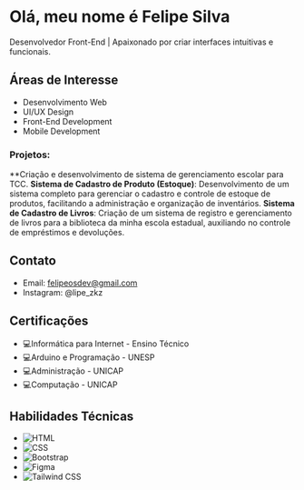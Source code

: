 # Olá, meu nome é Felipe Silva

Desenvolvedor Front-End | Apaixonado por criar interfaces intuitivas e funcionais.

## Áreas de Interesse
- Desenvolvimento Web
- UI/UX Design
- Front-End Development
- Mobile Development

### Projetos:
  **Criação e desenvolvimento de sistema de gerenciamento escolar para TCC.
  **Sistema de Cadastro de Produto (Estoque)**: Desenvolvimento de um sistema completo para gerenciar o cadastro e controle de estoque de produtos, facilitando a administração e organização de inventários.
  **Sistema de Cadastro de Livros**: Criação de um sistema de registro e gerenciamento de livros para a biblioteca da minha escola estadual, auxiliando no controle de empréstimos e devoluções.


## Contato
- Email: felipeosdev@gmail.com
- Instagram: @lipe_zkz

## Certificações
- 💻Informática para Internet - Ensino Técnico
- 💻Arduino e Programação - UNESP
- 💻Administração - UNICAP
- 💻Computação - UNICAP


## Habilidades Técnicas
- ![HTML](https://img.shields.io/badge/-HTML-orange?style=flat-square&logo=html5&logoColor=white) 
- ![CSS](https://img.shields.io/badge/-CSS-blue?style=flat-square&logo=css3&logoColor=white) 
- ![Bootstrap](https://img.shields.io/badge/-Bootstrap-563D7C?style=flat-square&logo=bootstrap&logoColor=white) 
- ![Figma](https://img.shields.io/badge/-Figma-purple?style=flat-square&logo=figma&logoColor=white) 
- ![Tailwind CSS](https://img.shields.io/badge/-Tailwind_CSS-38B2AC?style=flat-square&logo=tailwind-css&logoColor=white)  
